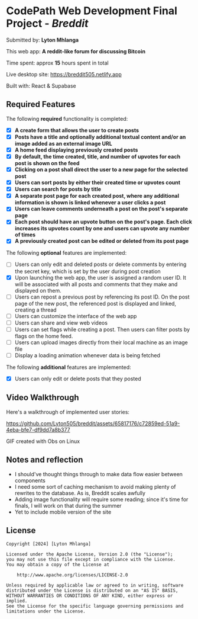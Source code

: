 # CodePath Web Development Final Project - _Breddit_

Submitted by: **Lyton Mhlanga**

This web app: **A reddit-like forum for discussing Bitcoin**

Time spent: approx **15** hours spent in total

Live desktop site: https://breddit505.netlify.app

Built with: React & Supabase

## Required Features

The following **required** functionality is completed:

- [x] **A create form that allows the user to create posts**
- [x] **Posts have a title and optionally additional textual content and/or an 
  image added as an external image URL**
- [x] **A home feed displaying previously created posts**
- [x] **By default, the time created, title, and number of upvotes for each post 
  is shown on the feed**
- [x] **Clicking on a post shall direct the user to a new page for the selected 
  post**
- [x] **Users can sort posts by either their created time or upvotes count**
- [x] **Users can search for posts by title**
- [x] **A separate post page for each created post, where any additional 
  information is shown is linked whenever a user clicks a post**
- [x] **Users can leave comments underneath a post on the post's separate page**
- [x] **Each post should have an upvote button on the post's page. Each click 
  increases its upvotes count by one and users can upvote any number of times**
- [x] **A previously created post can be edited or deleted from its post page**

The following **optional** features are implemented:

- [ ] Users can only edit and deleted posts or delete comments by entering the secret key, which is set by the user during post creation
- [x] Upon launching the web app, the user is assigned a random user ID. It will 
  be associated with all posts and comments that they make and displayed on them.
- [ ] Users can repost a previous post by referencing its post ID. On the post page of the new post, the referenced post is displayed and linked, creating a thread
- [ ] Users can customize the interface of the web app
- [ ] Users can share and view web videos
- [ ] Users can set flags while creating a post. Then users can filter posts by flags on the home feed.
- [ ] Users can upload images directly from their local machine as an image file
- [ ] Display a loading animation whenever data is being fetched

The following **additional** features are implemented:

- [x] Users can only edit or delete posts that they posted

## Video Walkthrough

Here's a walkthrough of implemented user stories:


https://github.com/Lyton505/breddit/assets/65817176/c72859ed-51a9-4eba-bfe7-df9dd7a8b377


GIF created with Obs on Linux

<!-- Recommended tools:
[Kap](https://getkap.co/) for macOS
[ScreenToGif](https://www.screentogif.com/) for Windows
[peek](https://github.com/phw/peek) for Linux. -->

## Notes and reflection

- I should've thought things through to make data flow easier between components
- I need some sort of caching mechanism to avoid making plenty of rewrites to the 
  database. As is, Breddit scales awfully
- Adding image functionality will require some reading; since it's time for 
  finals, I will work on that during the summer
- Yet to include mobile version of the site

## License

    Copyright [2024] [Lyton Mhlanga]

    Licensed under the Apache License, Version 2.0 (the "License");
    you may not use this file except in compliance with the License.
    You may obtain a copy of the License at

        http://www.apache.org/licenses/LICENSE-2.0

    Unless required by applicable law or agreed to in writing, software
    distributed under the License is distributed on an "AS IS" BASIS,
    WITHOUT WARRANTIES OR CONDITIONS OF ANY KIND, either express or implied.
    See the License for the specific language governing permissions and
    limitations under the License.
